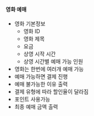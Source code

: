#### 영화 예매
- 영화 기본정보
  - 영화 ID
  - 영화 제목
  - 요금
  - 상영 시작 시간
  - 상영 시간별 예매 가능 인원
- 영화는 한번에 여러개 예매 가능
- 예매 가능하면 결제 진행
- 예매 불가능한 이유 출력
- 결제 유형에 따라 할인율이 달라짐
- 포인트 사용가능
- 최종 예매 금액 출력